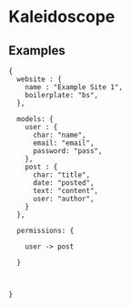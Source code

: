 Kaleidoscope
===============

Examples
---------------


```
{
  website : {
    name : "Example Site 1",
    boilerplate: "bs",
  },
  
  models: {
    user : {
      char: "name",
      email: "email",
      password: "pass",
    },
    post : {
      char: "title",
      date: "posted",
      text: "content",
      user: "author",
    }
  },
  
  permissions: {
  
    user -> post
  
  }
  
  

}
```
